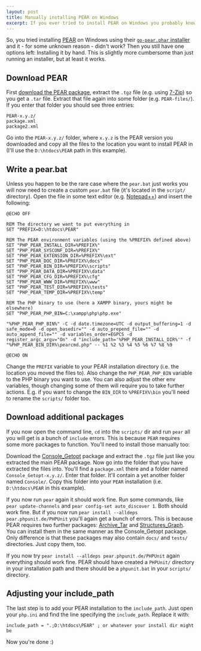 ```yaml
---
layout: post
title: Manually installing PEAR on Windows
excerpt: If you ever tried to install PEAR on Windows you probably know what a woeful task it is. This is a short instruction on how to manually install PEAR (without using go-pear.phar).
---
```

So, you tried installing [PEAR][0] on Windows using their [`go-pear.phar` installer][1] and it - for
some unknown reason - didn't work? Then you still have one options left: Installing it by hand. This
is slightly more cumbersome than just running an installer, but at least it works.

Download PEAR
-------------

First [download the PEAR package][2], extract the `.tgz` file (e.g. using [7-Zip][3]) so you get a
`.tar` file. Extract that file again into some folder (e.g. `PEAR-files/`). If you enter that folder
you should see three entries:

    PEAR-x.y.z/
    package.xml
    package2.xml

Go into the `PEAR-x.y.z/` folder, where `x.y.z` is the PEAR version you downloaded and copy all the
files to the location you want to install PEAR in (I'll use the `D:\htdocs\PEAR` path in this
example).

Write a pear.bat
----------------

Unless you happen to be the rare case where the `pear.bat` just works you will now need to create a
custom `pear.bat` file (it's located in the `script/` directory). Open the file in some text editor
(e.g. [Notepad++][4]) and insert the following:

    @ECHO OFF

    REM The directory we want to put everything in
    SET "PREFIX=D:\htdocs\PEAR"

    REM The PEAR environment variables (using the %PREFIX% defined above)
    SET "PHP_PEAR_INSTALL_DIR=%PREFIX%"
    SET "PHP_PEAR_SYSCONF_DIR=%PREFIX%"
    SET "PHP_PEAR_EXTENSION_DIR=%PREFIX%\ext"
    SET "PHP_PEAR_DOC_DIR=%PREFIX%\docs"
    SET "PHP_PEAR_BIN_DIR=%PREFIX%\scripts"
    SET "PHP_PEAR_DATA_DIR=%PREFIX%\data"
    SET "PHP_PEAR_CFG_DIR=%PREFIX%\cfg"
    SET "PHP_PEAR_WWW_DIR=%PREFIX%\www"
    SET "PHP_PEAR_TEST_DIR=%PREFIX%\tests"
    SET "PHP_PEAR_TEMP_DIR=%PREFIX%\temp"

    REM The PHP binary to use (here a XAMPP binary, yours might be elsewhere)
    SET "PHP_PEAR_PHP_BIN=C:\xampp\php\php.exe"

    "%PHP_PEAR_PHP_BIN%" -C -d date.timezone=UTC -d output_buffering=1 -d safe_mode=0 -d open_basedir="" -d auto_prepend_file="" -d auto_append_file="" -d variables_order=EGPCS -d register_argc_argv="On" -d "include_path='%PHP_PEAR_INSTALL_DIR%'" -f "%PHP_PEAR_BIN_DIR%\pearcmd.php" -- %1 %2 %3 %4 %5 %6 %7 %8 %9

    @ECHO ON

Change the `PREFIX` variable to your PEAR installation directory (i.e. the location you moved the
files to). Also change the `PHP_PEAR_PHP_BIN` variable to the PHP binary you want to use. You can
also adjust the other env variables, though changing some of them will require you to take further
actions. E.g. if you want to change the `BIN_DIR` to `%PREFIX%\bin` you'll need to rename the
`scripts/` folder too.

Download additional packages
----------------------------

If you now open the command line, `cd` into the `scripts/` dir and run `pear` all you will get is
a bunch of `include` errors. This is because `PEAR` requires some more packages to function. You'll
need to install those manually too:

Download the [Console_Getopt][5] package and extract the `.tgz` file just like you extracted the
main PEAR package. Now go into the folder that you have extracted the files into. You'll find a
`package.xml` there and a folder named `Console_Getopt-x.y.z/`. Enter that folder. It'll contain a
yet another folder named `Console/`. Copy this folder into your `PEAR` installation (i.e.
`D:\htdocs\PEAR` in this example).

If you now run `pear` again it should work fine. Run some commands, like `pear update-channels` and
`pear config-set auto_discover 1`. Both should work fine. But if you now run
`pear install --alldeps pear.phpunit.de/PHPUnit` you'll again get a bunch of errors. This is because
PEAR requires two further packages: [Archive_Tar][6] and [Structures_Graph][7]. You can install them
in the same manner as the Console_Getopt package. Only difference is that these packages may also
contain `docs/` and `tests/` directories. Just copy them, too.

If you now try `pear install --alldeps pear.phpunit.de/PHPUnit` again everything should work fine.
PEAR should have created a `PHPUnit/` directory in your installation path and there should be a
`phpunit.bat` in your `scripts/` directory.

Adjusting your include_path
---------------------------

The last step is to add your PEAR installation to the `include_path`. Just open your `php.ini` and
find the line specifying the `include_path`. Replace it with:

    include_path = ".;D:\htdocs\PEAR" ; or whatever your install dir might be

Now you're done :)

 [0]: http://pear.php.net/
 [1]: http://pear.php.net/manual/en/installation.getting.php
 [2]: http://pear.php.net/package/PEAR/download
 [3]: http://www.7-zip.org/
 [4]: http://notepad-plus-plus.org/
 [5]: http://pear.php.net/package/Console_Getopt/download
 [6]: http://pear.php.net/package/Archive_Tar/download
 [7]: http://pear.php.net/package/Structures_Graph/download